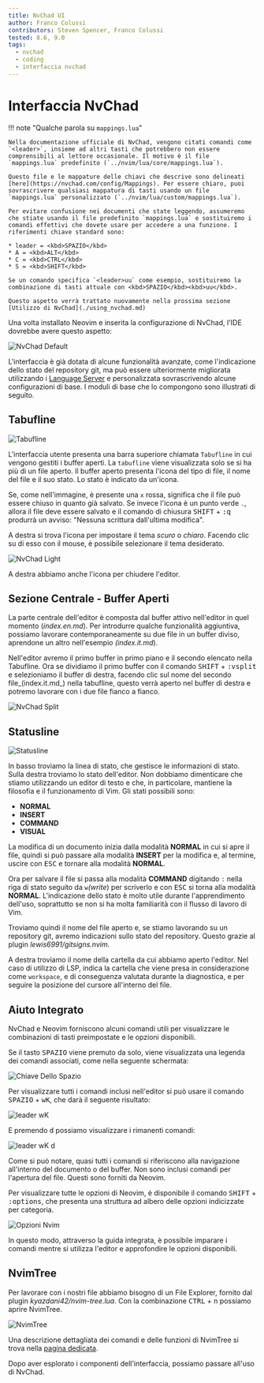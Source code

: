 ```yaml
---
title: NvChad UI
author: Franco Colussi
contributors: Steven Spencer, Franco Colussi
tested: 8.6, 9.0
tags:
  - nvchad
  - coding
  - interfaccia nvchad
---
```


# Interfaccia NvChad

!!! note "Qualche parola su `mappings.lua`"

    Nella documentazione ufficiale di NvChad, vengono citati comandi come `<leader>`, insieme ad altri tasti che potrebbero non essere comprensibili al lettore occasionale. Il motivo è il file `mappings.lua` predefinito (`../nvim/lua/core/mappings.lua`).
    
    Questo file e le mappature delle chiavi che descrive sono delineati [here](https://nvchad.com/config/Mappings). Per essere chiaro, puoi sovrascrivere qualsiasi mappatura di tasti usando un file `mappings.lua` personalizzato (`../nvim/lua/custom/mappings.lua`).
    
    Per evitare confusione nei documenti che state leggendo, assumeremo che stiate usando il file predefinito `mappings.lua` e sostituiremo i comandi effettivi che dovete usare per accedere a una funzione. I riferimenti chiave standard sono:

    * leader = <kbd>SPAZIO</kbd>
    * A = <kbd>ALT</kbd>
    * C = <kbd>CTRL</kbd>
    * S = <kbd>SHIFT</kbd>

    Se un comando specifica `<leader>uu` come esempio, sostituiremo la combinazione di tasti attuale con <kbd>SPAZIO</kbd><kbd>uu</kbd>.

    Questo aspetto verrà trattato nuovamente nella prossima sezione [Utilizzo di NvChad](./using_nvchad.md)

Una volta installato Neovim e inserita la configurazione di NvChad, l'IDE dovrebbe avere questo aspetto:

![NvChad Default](../images/ui_default.png)

L'interfaccia è già dotata di alcune funzionalità avanzate, come l'indicazione dello stato del repository git, ma può essere ulteriormente migliorata utilizzando i [Language Server](../custom/lsp.md) e personalizzata sovrascrivendo alcune configurazioni di base. I moduli di base che lo compongono sono illustrati di seguito.

## Tabufline

![Tabufline](../images/ui_tabufline.png)

L'interfaccia utente presenta una barra superiore chiamata `Tabufline` in cui vengono gestiti i buffer aperti. La `tabufline` viene visualizzata solo se si ha più di un file aperto. Il buffer aperto presenta l'icona del tipo di file, il nome del file e il suo stato. Lo stato è indicato da un'icona.

Se, come nell'immagine, è presente una `x` rossa, significa che il file può essere chiuso in quanto già salvato. Se invece l'icona è un punto verde `.`, allora il file deve essere salvato e il comando di chiusura <kbd>SHIFT</kbd> + <kbd>:q</kbd> produrrà un avviso: "Nessuna scrittura dall'ultima modifica".

A destra si trova l'icona per impostare il tema _scuro_ o _chiaro_. Facendo clic su di esso con il mouse, è possibile selezionare il tema desiderato.

![NvChad Light](../images/ui_default_light.png)

A destra abbiamo anche l'icona per chiudere l'editor.

## Sezione Centrale - Buffer Aperti

La parte centrale dell'editor è composta dal buffer attivo nell'editor in quel momento (_index.en.md_). Per introdurre qualche funzionalità aggiuntiva, possiamo lavorare contemporaneamente su due file in un buffer diviso, aprendone un altro nell'esempio _(index.it.md_).

Nell'editor avremo il primo buffer in primo piano e il secondo elencato nella Tabufline. Ora se dividiamo il primo buffer con il comando <kbd>SHIFT</kbd> + <kbd>:vsplit</kbd> e selezioniamo il buffer di destra, facendo clic sul nome del secondo file_(index.it.md_) nella tabufline, questo verrà aperto nel buffer di destra e potremo lavorare con i due file fianco a fianco.

![NvChad Split](../images/ui_nvchad_split.png)

## Statusline

![Statusline](../images/ui_statusline.png)

In basso troviamo la linea di stato, che gestisce le informazioni di stato. Sulla destra troviamo lo stato dell'editor. Non dobbiamo dimenticare che stiamo utilizzando un editor di testo e che, in particolare, mantiene la filosofia e il funzionamento di Vim. Gli stati possibili sono:

- **NORMAL**
- **INSERT**
- **COMMAND**
- **VISUAL**

La modifica di un documento inizia dalla modalità **NORMAL** in cui si apre il file, quindi si può passare alla modalità **INSERT** per la modifica e, al termine, uscire con <kbd>ESC</kbd> e tornare alla modalità **NORMAL**.

Ora per salvare il file si passa alla modalità **COMMAND** digitando `:` nella riga di stato seguito da `w`_(write_) per scriverlo e con <kbd>ESC</kbd> si torna alla modalità **NORMAL**. L'indicazione dello stato è molto utile durante l'apprendimento dell'uso, soprattutto se non si ha molta familiarità con il flusso di lavoro di Vim.

Troviamo quindi il nome del file aperto e, se stiamo lavorando su un repository git, avremo indicazioni sullo stato del repository. Questo grazie al plugin _lewis6991/gitsigns.nvim._

A destra troviamo il nome della cartella da cui abbiamo aperto l'editor. Nel caso di utilizzo di LSP, indica la cartella che viene presa in considerazione come `workspace`, e di conseguenza valutata durante la diagnostica, e per seguire la posizione del cursore all'interno del file.

## Aiuto Integrato

NvChad e Neovim forniscono alcuni comandi utili per visualizzare le combinazioni di tasti preimpostate e le opzioni disponibili.

Se il tasto <kbd>SPAZIO</kbd> viene premuto da solo, viene visualizzata una legenda dei comandi associati, come nella seguente schermata:

![Chiave Dello Spazio](../images/ui_escape_key.png)

Per visualizzare tutti i comandi inclusi nell'editor si può usare il comando <kbd>SPAZIO</kbd> + <kbd>wK</kbd>, che darà il seguente risultato:

![leader wK](../images/ui_wK_key.png)

E premendo <kbd>d</kbd> possiamo visualizzare i rimanenti comandi:

![leader wK d](../images/ui_wK_01.png)

Come si può notare, quasi tutti i comandi si riferiscono alla navigazione all'interno del documento o del buffer. Non sono inclusi comandi per l'apertura del file. Questi sono forniti da Neovim.

Per visualizzare tutte le opzioni di Neovim, è disponibile il comando <kbd>SHIFT</kbd> + <kbd>:options</kbd>, che presenta una struttura ad albero delle opzioni indicizzate per categoria.

![Opzioni Nvim](../images/nvim_options.png)

In questo modo, attraverso la guida integrata, è possibile imparare i comandi mentre si utilizza l'editor e approfondire le opzioni disponibili.

## NvimTree

Per lavorare con i nostri file abbiamo bisogno di un File Explorer, fornito dal plugin _kyazdani42/nvim-tree.lua_. Con la combinazione <kbd>CTRL</kbd> + <kbd>n</kbd> possiamo aprire NvimTree.

![NvimTree](../images/nvim_tree.png)

Una descrizione dettagliata dei comandi e delle funzioni di NvimTree si trova nella [pagina dedicata](nvimtree.md).

Dopo aver esplorato i componenti dell'interfaccia, possiamo passare all'uso di NvChad.
